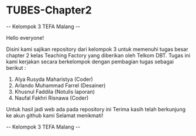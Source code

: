 # TUBES-Chapter2
-- Kelompok 3 TEFA Malang --

Hello everyone!

Disini kami sajikan repository dari kelompok 3 untuk memenuhi tugas besar chapter 2 kelas Teaching Factory yang diberikan oleh Telkom DBT. 
Tugas ini kami kerjakan secara berkelompok dengan pembagian tugas sebagai berikut :

1. Alya Rusyda Maharistya  (Coder)
2. Arlando Muhammad Farrel (Desainer)
3. Khusnul Faddila         (Notulis laporan)
4. Naufal Fakhri Risnawa   (Coder)

Untuk hasil jadi web ada pada repository ini
Terima kasih telah berkunjung ke akun github kami
Selamat menikmati!

-- Kelompok 3 TEFA Malang --
